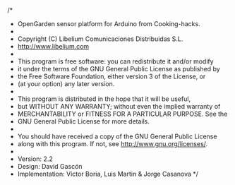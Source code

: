 /*  
 *  OpenGarden sensor platform for Arduino from Cooking-hacks.
 *  
 *  Copyright (C) Libelium Comunicaciones Distribuidas S.L. 
 *  http://www.libelium.com 
 *  
 *  This program is free software: you can redistribute it and/or modify 
 *  it under the terms of the GNU General Public License as published by 
 *  the Free Software Foundation, either version 3 of the License, or 
 *  (at your option) any later version. 
 *  
 *  This program is distributed in the hope that it will be useful, 
 *  but WITHOUT ANY WARRANTY; without even the implied warranty of 
 *  MERCHANTABILITY or FITNESS FOR A PARTICULAR PURPOSE.  See the 
 *  GNU General Public License for more details.
 *  
 *  You should have received a copy of the GNU General Public License 
 *  along with this program.  If not, see http://www.gnu.org/licenses/. 
 *  
 *  Version:           2.2
 *  Design:            David Gascón 
 *  Implementation:    Victor Boria, Luis Martin & Jorge Casanova
 */
